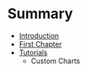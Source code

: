 # Summary

* [Introduction](README.md)
* [First Chapter](chapter1.md)
* [Tutorials](Tutorials)
   * Custom Charts

